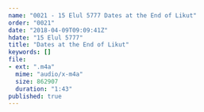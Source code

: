 ```yaml
---
name: "0021 - 15 Elul 5777 Dates at the End of Likut"
order: "0021"
date: "2018-04-09T09:09:41Z"
hdate: "15 Elul 5777"
title: "Dates at the End of Likut"
keywords: []
file:
- ext: ".m4a"
  mime: "audio/x-m4a"
  size: 862907
  duration: "1:43"
published: true
---
```


